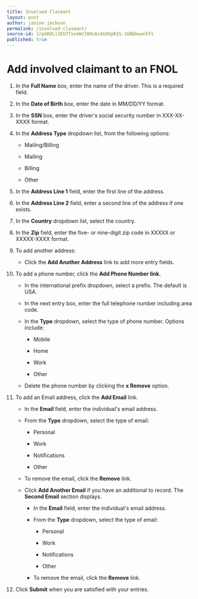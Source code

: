 ```yaml
---
title: Involved Claimant
layout: post
author: janine.jackson
permalink: /involved-claimant/
source-id: 1rpGKOLl1EU7TsoeWz10OvbcAUdVpKIG-1GNQkwun5Ts
published: true
---
```

# Add involved claimant to an FNOL

1. In the **Full Name** box, enter the name of the driver. This is a required field.

2. In the **Date of Birth** box, enter the date in MM/DD/YY format.

3. In the **SSN** box, enter the driver's social security number in XXX-XX-XXXX format.

4. In the **Address Type** dropdown list, from the following options:

    * Mailing/Billing

    * Mailing

    * Billing

    * Other

5. In the **Address Line 1** field, enter the first line of the address.

6. In the **Address Line 2** field, enter a second line of the address if one exists.

7. In the **Country** dropdown list, select the country.

8. In the **Zip** field, enter the five- or nine-digit zip code in XXXXX or XXXXX-XXXX format.

9. To add another address:

    * Click the **Add Another Address** link to add more entry fields.

10. To add a phone number, click the **Add Phone Number link.** 

    * In the international prefix dropdown, select a prefix. The default is USA.

    * In the next entry box, enter the full telephone number including area code. 

    * In the **Type** dropdown, select the type of phone number. Options include:

        * Mobile

        * Home

        * Work

        * Other

    * Delete the phone number by clicking the **x Remove** option. 

11. To add an Email address, click the **Add Email** link.

    * In the **Email** field, enter the individual's email address.

    * From the **Type** dropdown, select the type of email:

        * Personal

        * Work

        * Notifications

        * Other 

    * To remove the email, click the **Remove** link.

    * Click **Add Another Email** if you have an additional to record. The **Second Email** section displays. 

        * In the **Email** field, enter the individual's email address.

        * From the **Type** dropdown, select the type of email:

            * Personal

            * Work

            * Notifications

            * Other 

        * To remove the email, click the **Remove** link.

12. Click **Submit** when you are satisfied with your entries.


